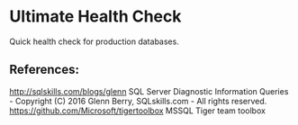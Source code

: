 # Ultimate Health Check
Quick health check for production databases. 

## References: 
http://sqlskills.com/blogs/glenn SQL Server Diagnostic Information Queries - Copyright (C) 2016 Glenn Berry, SQLskills.com - All rights reserved.
https://github.com/Microsoft/tigertoolbox MSSQL Tiger team toolbox 
